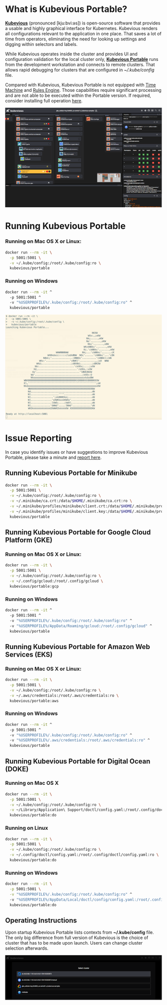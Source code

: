 # What is Kubevious Portable?
**[Kubevious](https://github.com/kubevious/kubevious)** (pronounced [kju:bvi:əs]) is open-source software that provides a usable and highly graphical interface for Kubernetes. Kubevious renders all configurations relevant to the application in one place. That saves a lot of time from operators, eliminating the need for looking up settings and digging within selectors and labels. 

While Kubevious operates inside the cluster and provides UI and configuration validation for the local cluster only, **[Kubevious Portable](https://github.com/kubevious/portable)** runs from the development workstation and connects to remote clusters. That allows rapid debugging for clusters that are configured in *~/.kube/config* file. 

Compared with Kubevious, Kubevious Portable is not equipped with [Time Machine](https://github.com/kubevious/kubevious/blob/master/docs/rules-engine.md#rules-engine) and [Rules Engine](https://youtu.be/Zb5ZIJEHONU). Those capabilities require significant processing and are not able to be executed within the Portable version. If required, consider installing full operation [here](https://kubevious.io).

![Kubevious Portable Preview](https://raw.githubusercontent.com/kubevious/media/master/portable/portable-view.png)

# Running Kubevious Portable

### Running on Mac OS X or Linux:
```sh
docker run --rm -it \
  -p 5001:5001 \
  -v ~/.kube/config:/root/.kube/config:ro \
  kubevious/portable
```

### Running on Windows
```sh
docker run --rm -it ^
  -p 5001:5001 ^
  -v "%USERPROFILE%/.kube/config:/root/.kube/config:ro" ^
  kubevious/portable
```

![Running Kubevious Portable](https://raw.githubusercontent.com/kubevious/media/master/portable/portable-run-script.png)

# Issue Reporting
In case you identify issues or have suggestions to improve Kubevious Portable, please take a minute and [report here](https://github.com/kubevious/portable/issues/new/choose).

## Running Kubevious Portable for Minikube
```sh
docker run --rm -it \
  -p 5001:5001 \
  -v ~/.kube/config:/root/.kube/config:ro \
  -v ~/.minikube/ca.crt:/data/$HOME/.minikube/ca.crt:ro \
  -v ~/.minikube/profiles/minikube/client.crt:/data/$HOME/.minikube/profiles/minikube/client.crt:ro \
  -v ~/.minikube/profiles/minikube/client.key:/data/$HOME/.minikube/profiles/minikube/client.key:ro \
  kubevious/portable
```

## Running Kubevious Portable for Google Cloud Platform (GKE)

### Running on Mac OS X or Linux:
```sh
docker run --rm -it \
  -p 5001:5001 \
  -v ~/.kube/config:/root/.kube/config:ro \
  -v ~/.config/gcloud:/root/.config/gcloud \
  kubevious/portable:gcp
```

### Running on Windows
```sh
docker run --rm -it ^
  -p 5001:5001 ^
  -v "%USERPROFILE%/.kube/config:/root/.kube/config:ro" ^
  -v "%USERPROFILE%/AppData/Roaming/gcloud:/root/.config/gcloud" ^
  kubevious/portable
```

## Running Kubevious Portable for Amazon Web Services (EKS)

### Running on Mac OS X or Linux:
```sh
docker run --rm -it \
  -p 5001:5001 \
  -v ~/.kube/config:/root/.kube/config:ro \
  -v ~/.aws/credentials:/root/.aws/credentials:ro \
  kubevious/portable:aws
```

### Running on Windows
```sh
docker run --rm -it ^
  -p 5001:5001 ^
  -v "%USERPROFILE%/.kube/config:/root/.kube/config:ro" ^
  -v "%USERPROFILE%/.aws/credentials:/root/.aws/credentials:ro" ^
  kubevious/portable
```

## Running Kubevious Portable for Digital Ocean (DOKE)

### Running on Mac OS X
```sh
docker run --rm -it \
  -p 5001:5001 \
  -v ~/.kube/config:/root/.kube/config:ro \
  -v ~/Library/Application\ Support/doctl/config.yaml:/root/.config/doctl/config.yaml:ro \
  kubevious/portable:do
```

### Running on Linux
```sh
docker run --rm -it \
  -p 5001:5001 \
  -v ~/.kube/config:/root/.kube/config:ro \
  -v ~/.config/doctl/config.yaml:/root/.config/doctl/config.yaml:ro \
  kubevious/portable:do
```

### Running on Windows
```sh
docker run --rm -it \
  -p 5001:5001 \
  -v "%USERPROFILE%/.kube/config:/root/.kube/config:ro" ^
  -v "%USERPROFILE%/AppData/Local/doctl/config/config.yaml:/root/.config/doctl/config.yaml:ro" \
  kubevious/portable:do
```
## Operating Instructions

Upon startup Kubevious Portable lists contexts from **~/.kube/config** file. The only big difference from full version of Kubevious is the choice of cluster that has to be made upon launch. Users can change cluster selection afterwards.

![Selecting Cluster in Kubevious Portable](https://raw.githubusercontent.com/kubevious/media/master/portable/portable-cluster-select.png)

